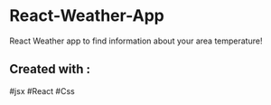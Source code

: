 # React-Weather-App
React Weather app to find information about your area temperature!

## Created with :
#jsx
#React
#Css
